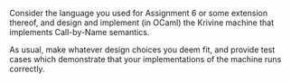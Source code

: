 Consider the language you used for Assignment 6 or some extension thereof, and design and implement (in OCaml) the Krivine machine that implements Call-by-Name semantics. 

As usual, make whatever design choices you deem fit, and provide test cases which demonstrate that your implementations of the machine runs correctly.

